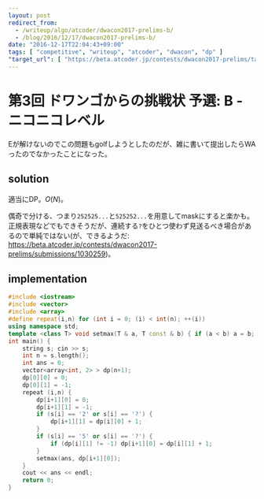 ```yaml
---
layout: post
redirect_from:
  - /writeup/algo/atcoder/dwacon2017-prelims-b/
  - /blog/2016/12/17/dwacon2017-prelims-b/
date: "2016-12-17T22:04:43+09:00"
tags: [ "competitive", "writeup", "atcoder", "dwacon", "dp" ]
"target_url": [ "https://beta.atcoder.jp/contests/dwacon2017-prelims/tasks/dwango2017qual_b" ]
---
```


# 第3回 ドワンゴからの挑戦状 予選: B - ニコニコレベル

Eが解けないのでこの問題もgolfしようとしたのだが、雑に書いて提出したらWAったのでなかったことになった。

## solution

適当にDP。$O(N)$。

偶奇で分ける、つまり`252525...`と`525252...`を用意してmaskにすると楽かも。
正規表現などでもできそうだが、連続する`?`をひとつ使わず見送るべき場合があるので単純ではない(が、できるようだ: <https://beta.atcoder.jp/contests/dwacon2017-prelims/submissions/1030259>)。

## implementation

``` c++
#include <iostream>
#include <vector>
#include <array>
#define repeat(i,n) for (int i = 0; (i) < int(n); ++(i))
using namespace std;
template <class T> void setmax(T & a, T const & b) { if (a < b) a = b; }
int main() {
    string s; cin >> s;
    int n = s.length();
    int ans = 0;
    vector<array<int, 2> > dp(n+1);
    dp[0][0] = 0;
    dp[0][1] = -1;
    repeat (i,n) {
        dp[i+1][0] = 0;
        dp[i+1][1] = -1;
        if (s[i] == '2' or s[i] == '?') {
            dp[i+1][1] = dp[i][0] + 1;
        }
        if (s[i] == '5' or s[i] == '?') {
            if (dp[i][1] != -1) dp[i+1][0] = dp[i][1] + 1;
        }
        setmax(ans, dp[i+1][0]);
    }
    cout << ans << endl;
    return 0;
}
```
